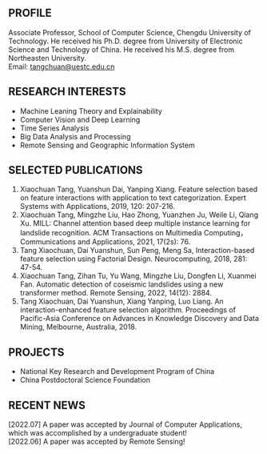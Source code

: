## PROFILE
Associate Professor, School of Computer Science, Chengdu University of Technology. He received his Ph.D. degree from University of Electronic Science and Technology of China. He received his M.S. degree from Northeasten University.    
Email: tangchuan@uestc.edu.cn

## RESEARCH INTERESTS
- Machine Leaning Theory and Explainability
- Computer Vision and Deep Learning
- Time Series Analysis
- Big Data Analysis and Processing
- Remote Sensing and Geographic Information System

## SELECTED PUBLICATIONS
1. Xiaochuan Tang, Yuanshun Dai, Yanping Xiang. Feature selection based on feature interactions with application to text categorization. Expert Systems with Applications, 2019, 120: 207-216.
2. Xiaochuan Tang, Mingzhe Liu, Hao Zhong, Yuanzhen Ju, Weile Li, Qiang Xu. MILL: Channel attention based deep multiple instance learning for landslide recognition. ACM Transactions on Multimedia Computing， Communications and Applications, 2021, 17(2s): 76.
3. Tang Xiaochuan, Dai Yuanshun, Sun Peng, Meng Sa, Interaction-based feature selection using Factorial Design. Neurocomputing, 2018, 281: 47-54.
4. Xiaochuan Tang, Zihan Tu, Yu Wang, Mingzhe Liu, Dongfen Li, Xuanmei Fan. Automatic detection of coseismic landslides using a new transformer method. Remote Sensing,  2022, 14(12): 2884.
5. Tang Xiaochuan, Dai Yuanshun, Xiang Yanping, Luo Liang. An interaction-enhanced feature selection algorithm. Proceedings of Pacific-Asia Conference on Advances in Knowledge Discovery and Data Mining, Melbourne, Australia, 2018.

## PROJECTS
- National Key Research and Development Program of China
- China Postdoctoral Science Foundation

## RECENT NEWS
[2022.07] A paper was accepted by Journal of Computer Applications, which was accomplished by a undergraduate student!  
[2022.06] A paper was accepted by Remote Sensing!
